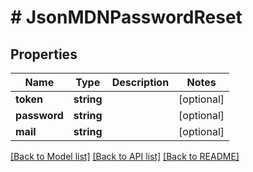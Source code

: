 # # JsonMDNPasswordReset

## Properties

Name | Type | Description | Notes
------------ | ------------- | ------------- | -------------
**token** | **string** |  | [optional] 
**password** | **string** |  | [optional] 
**mail** | **string** |  | [optional] 

[[Back to Model list]](../../README.md#documentation-for-models) [[Back to API list]](../../README.md#documentation-for-api-endpoints) [[Back to README]](../../README.md)


